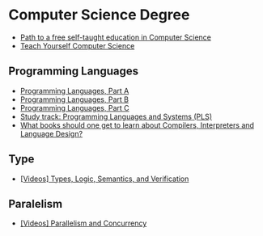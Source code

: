 # Computer Science Degree

- [Path to a free self-taught education in Computer Science](https://github.com/ossu/computer-science)
- [Teach Yourself Computer Science](https://teachyourselfcs.com/)

## Programming Languages

- [Programming Languages, Part A](https://www.coursera.org/learn/programming-languages/home/welcome)
- [Programming Languages, Part B](https://www.coursera.org/learn/programming-languages-part-b/home/welcome)
- [Programming Languages, Part C](https://www.coursera.org/learn/programming-languages-part-c/home/welcome)
- [Study track: Programming Languages and Systems (PLS)](https://studies.ku.dk/masters/computer-science/programme-structure/recommended_studytracks/programming-languages/)
- [What books should one get to learn about Compilers, Interpreters and Language Design?](https://www.quora.com/What-books-should-one-get-to-learn-about-Compilers-Interpreters-and-Language-Design/answer/Quildreen-Motta)

## Type

- [[Videos] Types, Logic, Semantics, and Verification](http://www.cs.uoregon.edu/research/summerschool/summer16/curriculum.php)

## Paralelism

- [[Videos] Parallelism and Concurrency](https://www.cs.uoregon.edu/research/summerschool/summer18/topics.php)
